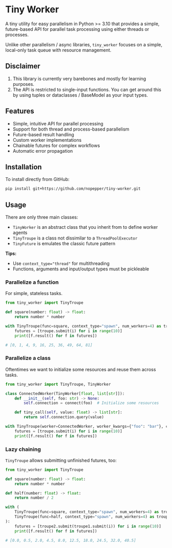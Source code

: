 # Tiny Worker

A tiny utility for easy parallelism in Python >= 3.10 that provides a simple, future-based API for parallel task processing using either threads or processes.

Unlike other parallelism / async libraries, `tiny_worker` focuses on a simple, local-only task queue with resource management.

## Disclaimer

1. This library is currently very barebones and mostly for learning purposes.
2. The API is restricted to single-input functions. You can get around this by using tuples or dataclasses / BaseModel as your input types.

## Features

- Simple, intuitive API for parallel processing
- Support for both thread and process-based parallelism
- Future-based result handling
- Custom worker implementations
- Chainable futures for complex workflows
- Automatic error propagation

## Installation

To install directly from GitHub:

```bash
pip install git+https://github.com/nopepper/tiny-worker.git
```

## Usage

There are only three main classes:

- `TinyWorker` is an abstract class that you inherit from to define worker agents
- `TinyTroupe` is a class not dissimilar to a `ThreadPoolExecutor`
- `TinyFuture` is emulates the classic future pattern

**Tips:**

- Use `context_type="thread"` for multithreading
- Functions, arguments and input/output types must be pickleable

### Parallelize a function

For simple, stateless tasks.

```python
from tiny_worker import TinyTroupe

def square(number: float) -> float:
    return number * number

with TinyTroupe(func=square, context_type="spawn", num_workers=4) as troupe:
    futures = [troupe.submit(i) for i in range(10)]
    print([f.result() for f in futures])

# [0, 1, 4, 9, 16, 25, 36, 49, 64, 81]
```

### Parallelize a class

Oftentimes we want to initialize some resources and reuse them across tasks.

```python
from tiny_worker import TinyTroupe, TinyWorker

class ConnectedWorker(TinyWorker[float, list[str]]):
    def __init__(self, foo: str) -> None:
        self.connection = connect(foo)  # Initialize some resources

    def tiny_call(self, value: float) -> list[str]:
        return self.connection.query(value)

with TinyTroupe(worker=ConnectedWorker, worker_kwargs={"foo": "bar"}, context_type="spawn", num_workers=4) as troupe:
    futures = [troupe.submit(i) for i in range(10)]
    print([f.result() for f in futures])
```

### Lazy chaining

`TinyTroupe` allows submitting unfinished futures, too:

```python
from tiny_worker import TinyTroupe

def square(number: float) -> float:
    return number * number

def half(number: float) -> float:
    return number / 2

with (
    TinyTroupe(func=square, context_type="spawn", num_workers=4) as troupe1,
    TinyTroupe(func=half, context_type="spawn", num_workers=4) as troupe2,
):
    futures = [troupe2.submit(troupe1.submit(i)) for i in range(10)]
    print([f.result() for f in futures])

# [0.0, 0.5, 2.0, 4.5, 8.0, 12.5, 18.0, 24.5, 32.0, 40.5]
```
